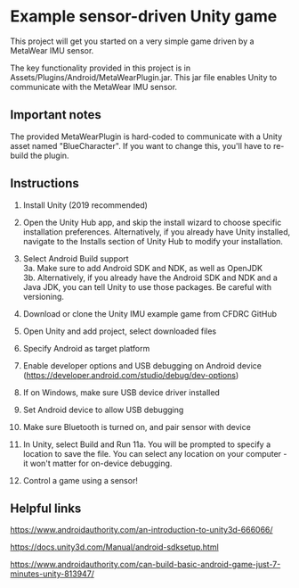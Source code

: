 # Example sensor-driven Unity game

This project will get you started on a very simple game driven by a MetaWear IMU sensor. 

The key functionality provided in this project is in Assets/Plugins/Android/MetaWearPlugin.jar. This jar file enables Unity to communicate with the MetaWear IMU sensor. 

## Important notes

The provided MetaWearPlugin is hard-coded to communicate with a Unity asset named "BlueCharacter". If you want to change this, you'll have to re-build the plugin.

## Instructions

1. Install Unity (2019 recommended)

2. Open the Unity Hub app, and skip the install wizard to choose specific installation preferences. Alternatively, if you already have Unity installed, navigate to the Installs section of Unity Hub to modify your installation.

3. Select Android Build support  
	 3a. Make sure to add Android SDK and NDK, as well as OpenJDK  
	 3b. Alternatively, if you already have the Android SDK and NDK and a Java JDK, you can tell Unity to use those packages. Be careful with versioning.  
   
4. Download or clone the Unity IMU example game from CFDRC GitHub

5. Open Unity and add project, select downloaded files

6. Specify Android as target platform

7. Enable developer options and USB debugging on Android device (https://developer.android.com/studio/debug/dev-options)

8. If on Windows, make sure USB device driver installed

9. Set Android device to allow USB debugging

10. Make sure Bluetooth is turned on, and pair sensor with device

11. In Unity, select Build and Run
   11a. You will be prompted to specify a location to save the file. You can select any location on your computer - it won't matter for on-device debugging.

12. Control a game using a sensor!

## Helpful links

https://www.androidauthority.com/an-introduction-to-unity3d-666066/

https://docs.unity3d.com/Manual/android-sdksetup.html

https://www.androidauthority.com/can-build-basic-android-game-just-7-minutes-unity-813947/
